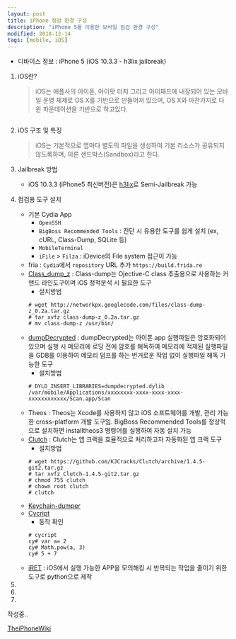 ```yaml
---
layout: post
title: iPhone 점검 환경 구성
description: "iPhone 5를 이용한 모바일 점검 환경 구성"
modified: 2018-12-14
tags: [mobile, iOS]
---
```


* 디바이스 정보 : iPhone 5 (iOS 10.3.3 - h3lix jailbreak)

1. iOS란?
     > iOS는 애플사의 아이폰, 아이팟 터치 그리고 아이패드에 내장되어 있는 모바일 운영 체제로 OS X를 기반으로 만들어져 있으며, OS X와 마찬가지로 다윈 파운데이션을 기반으로 하고있다.

     <figure>
     	<img alt="" src="https://user-images.githubusercontent.com/16396760/50071888-a1e22800-0216-11e9-95f7-8357b798e104.png">
     </figure>    

2. iOS 구조 및 특징
    > iOS는 기본적으로 앱마다 별도의 파일을 생성하여 기본 리소스가 공유되지 않도록하며, 이른 샌드박스(Sandbox)라고 한다.
    
3. Jailbreak 방법
    * iOS 10.3.3 (iPhone5 최신버전)은 [h3lix](https://h3lix.tihmstar.net/)로 Semi-Jailbreak 가능 

4. 점검용 도구 설치
    * 기본 Cydia App
        * `OpenSSH`
        * `BigBoss Recommended Tools` :  진단 시 유용한 도구를 쉽게 설치 (ex, cURL, Class-Dump, SQLite 등)
        * `MobileTerminal`
        * `iFile` > `Filza` : iDevice의 File system 접근이 가능
    * fria : `Cydia`에서 `repository` URL 추가 `https://build.frida.re`
    * [Class_dump_z](https://code.google.com/p/networkpx/wiki/class_dump_z) : Class-dump는 Ojective-C class 추출용으로 사용하는 커맨드 라인도구이며 iOS 정적분석 시 필요한 도구
        * 설치방법
        ``` terminal
        # wget http://networkpx.googlecode.com/files/class-dump-z_0.2a.tar.gz
        # tar xvfz class-dump-z_0.2a.tar.gz
        # mv class-dump-z /usr/bin/
        ```
    * [dumpDecrypted](https://github.com/stefanesser/dumpdecrypted) : dumpDecrypted는 아이폰 app 실행파일은 암호화되어 있으며 실행 시 메모리에 로딩 전에 암호를 해독하여 메모리에 적제된 실행파일을 GDB를 이용하여 메모리 덤프를 하는 번거로운 작업 없이 실행파일 해독 가능한 도구
        * 설치방법
        ``` terminal
        # DYLD_INSERT_LIBRARIES=dumpdecrypted.dylib /var/mobile/Applications/xxxxxxxx-xxxx-xxxx-xxxx-xxxxxxxxxxxx/Scan.app/Scan
        ```
    * Theos : Theos는 Xcode를 사용하지 않고 iOS 소프트웨어를 개발, 관리 가능한 cross-platform 개발 도구임. BigBoss Recommended Tools를 정상적으로 설치하면 installtheos3 명령어를 실행하여 자동 설치 가능
    * [Clutch](https://github.com/KJCracks/Clutch) : Clutch는 앱 크랙을 효율적으로 처리하고자 자동화된 앱 크랙 도구
        * 설치방법
        ``` terminal
        # wget https://github.com/KJCracks/Clutch/archive/1.4.5-git2.tar.gz
        # tar xvfz Clutch-1.4.5-git2.tar.gz
        # chmod 755 clutch
        # chown root clutch
        # clutch
        ```
    * [Keychain-dumper](https://github.com/ptoomey3/Keychain-Dumper)
    * [Cycript](https://www.cycript.org)
        * 동작 확인
        ``` terminal
        # cycript
        cy# var a= 2
        cy# Math.pow(a, 3)
        cy# 5 + 7
        ```
    * [iRET](https://www.veracode.com/iret-ios-reverse-engineering-toolkit-veracode) : iOS에서 실행 가능한 APP을 모의해킹 시 반복되는 작업을 줄이기 위한 도구로 python으로 제작

5.

6.

7.

작성중..

 


[TheiPhoneWiki](https://www.theiphonewiki.com/)

